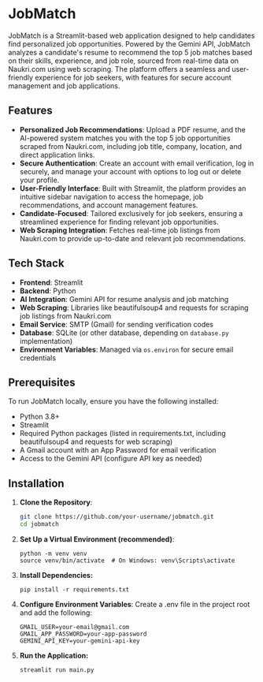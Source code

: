 # JobMatch

JobMatch is a Streamlit-based web application designed to help candidates find personalized job opportunities. Powered by the Gemini API, JobMatch analyzes a candidate's resume to recommend the top 5 job matches based on their skills, experience, and job role, sourced from real-time data on Naukri.com using web scraping. The platform offers a seamless and user-friendly experience for job seekers, with features for secure account management and job applications.

## Features

- **Personalized Job Recommendations**: Upload a PDF resume, and the AI-powered system matches you with the top 5 job opportunities scraped from Naukri.com, including job title, company, location, and direct application links.
- **Secure Authentication**: Create an account with email verification, log in securely, and manage your account with options to log out or delete your profile.
- **User-Friendly Interface**: Built with Streamlit, the platform provides an intuitive sidebar navigation to access the homepage, job recommendations, and account management features.
- **Candidate-Focused**: Tailored exclusively for job seekers, ensuring a streamlined experience for finding relevant job opportunities.
- **Web Scraping Integration**: Fetches real-time job listings from Naukri.com to provide up-to-date and relevant job recommendations.

## Tech Stack

- **Frontend**: Streamlit
- **Backend**: Python
- **AI Integration**: Gemini API for resume analysis and job matching
- **Web Scraping**: Libraries like beautifulsoup4 and requests for scraping job listings from Naukri.com
- **Email Service**: SMTP (Gmail) for sending verification codes
- **Database**: SQLite (or other database, depending on `database.py` implementation)
- **Environment Variables**: Managed via `os.environ` for secure email credentials

## Prerequisites

To run JobMatch locally, ensure you have the following installed:
- Python 3.8+
- Streamlit
- Required Python packages (listed in requirements.txt, including beautifulsoup4 and requests for web scraping)
- A Gmail account with an App Password for email verification
- Access to the Gemini API (configure API key as needed)

## Installation

1. **Clone the Repository**:
   ```bash
   git clone https://github.com/your-username/jobmatch.git
   cd jobmatch

2. **Set Up a Virtual Environment (recommended)**:
   ```
   python -m venv venv
   source venv/bin/activate  # On Windows: venv\Scripts\activate

3. **Install Dependencies:**
   ```
   pip install -r requirements.txt

4. **Configure Environment Variables**: Create a .env file in the project root and add the following:
   ```
   GMAIL_USER=your-email@gmail.com
   GMAIL_APP_PASSWORD=your-app-password
   GEMINI_API_KEY=your-gemini-api-key

5. **Run the Application:**
   ```
   streamlit run main.py

